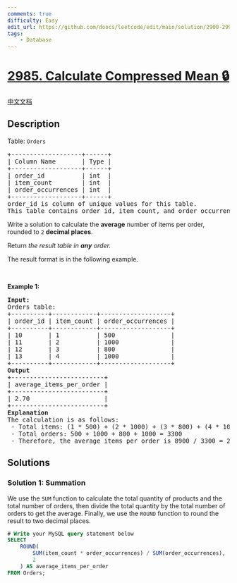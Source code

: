 ```yaml
---
comments: true
difficulty: Easy
edit_url: https://github.com/doocs/leetcode/edit/main/solution/2900-2999/2985.Calculate%20Compressed%20Mean/README_EN.md
tags:
    - Database
---
```


<!-- problem:start -->

# [2985. Calculate Compressed Mean 🔒](https://leetcode.com/problems/calculate-compressed-mean)

[中文文档](/solution/2900-2999/2985.Calculate%20Compressed%20Mean/README.md)

## Description

<p>Table: <code>Orders</code></p>

<pre>
+-------------------+------+
| Column Name       | Type |
+-------------------+------+
| order_id          | int  |
| item_count        | int  |
| order_occurrences | int  |
+-------------------+------+
order_id is column of unique values for this table.
This table contains order_id, item_count, and order_occurrences.
</pre>

<p>Write a solution to calculate the <strong>average</strong> number of items per order, rounded to <code>2</code> <strong>decimal places</strong>.</p>

<p>Return <em>the result table</em><em> in <strong>any</strong> order</em><em>.</em></p>

<p>The result format is in the following example.</p>

<p>&nbsp;</p>
<p><strong class="example">Example 1:</strong></p>

<pre>
<strong>Input:</strong> 
Orders table:
+----------+------------+-------------------+
| order_id | item_count | order_occurrences | 
+----------+------------+-------------------+
| 10       | 1          | 500               | 
| 11       | 2          | 1000              |     
| 12       | 3          | 800               |  
| 13       | 4          | 1000              | 
+----------+------------+-------------------+
<strong>Output</strong>
+-------------------------+
| average_items_per_order | 
+-------------------------+
| 2.70                    |
+-------------------------+
<strong>Explanation</strong>
The calculation is as follows:
 - Total items: (1 * 500) + (2 * 1000) + (3 * 800) + (4 * 1000) = 8900 
 - Total orders: 500 + 1000 + 800 + 1000 = 3300 
 - Therefore, the average items per order is 8900 / 3300 = 2.70</pre>

## Solutions

<!-- solution:start -->

### Solution 1: Summation

We use the `SUM` function to calculate the total quantity of products and the total number of orders, then divide the total quantity by the total number of orders to get the average. Finally, we use the `ROUND` function to round the result to two decimal places.

<!-- tabs:start -->

```sql
# Write your MySQL query statement below
SELECT
    ROUND(
        SUM(item_count * order_occurrences) / SUM(order_occurrences),
        2
    ) AS average_items_per_order
FROM Orders;
```

<!-- tabs:end -->

<!-- solution:end -->

<!-- problem:end -->
